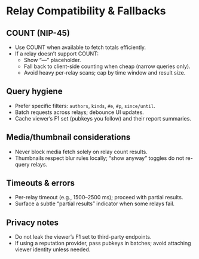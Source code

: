 # Relay Compatibility & Fallbacks

## COUNT (NIP-45)
- Use COUNT when available to fetch totals efficiently.
- If a relay doesn’t support COUNT:
  - Show “—” placeholder.
  - Fall back to client-side counting when cheap (narrow queries only).
  - Avoid heavy per-relay scans; cap by time window and result size.

## Query hygiene
- Prefer specific filters: `authors`, `kinds`, `#e`, `#p`, `since/until`.
- Batch requests across relays; debounce UI updates.
- Cache viewer’s F1 set (pubkeys you follow) and their report summaries.

## Media/thumbnail considerations
- Never block media fetch solely on relay count results.
- Thumbnails respect blur rules locally; “show anyway” toggles do not re-query relays.

## Timeouts & errors
- Per-relay timeout (e.g., 1500–2500 ms); proceed with partial results.
- Surface a subtle “partial results” indicator when some relays fail.

## Privacy notes
- Do not leak the viewer’s F1 set to third-party endpoints.
- If using a reputation provider, pass pubkeys in batches; avoid attaching viewer identity unless needed.
